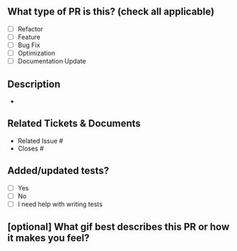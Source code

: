 
## What type of PR is this? (check all applicable)

- [ ] Refactor
- [ ] Feature
- [ ] Bug Fix
- [ ] Optimization
- [ ] Documentation Update

## Description
- 

## Related Tickets & Documents

- Related Issue #
- Closes #

## Added/updated tests?
- [ ] Yes
- [ ] No
- [ ] I need help with writing tests

## [optional] What gif best describes this PR or how it makes you feel?


